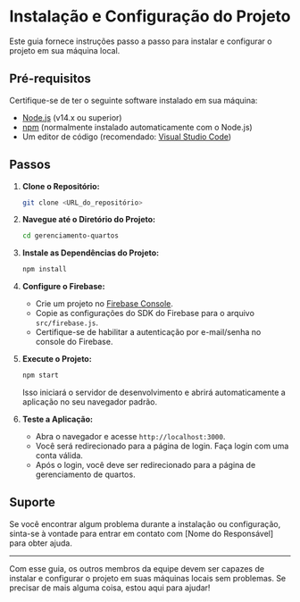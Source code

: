 # Instalação e Configuração do Projeto

Este guia fornece instruções passo a passo para instalar e configurar o projeto em sua máquina local.

## Pré-requisitos

Certifique-se de ter o seguinte software instalado em sua máquina:

- [Node.js](https://nodejs.org/) (v14.x ou superior)
- [npm](https://www.npmjs.com/) (normalmente instalado automaticamente com o Node.js)
- Um editor de código (recomendado: [Visual Studio Code](https://code.visualstudio.com/))

## Passos

1. **Clone o Repositório:**

   ```bash
   git clone <URL_do_repositório>
   ```

2. **Navegue até o Diretório do Projeto:**

   ```bash
   cd gerenciamento-quartos
   ```

3. **Instale as Dependências do Projeto:**

   ```bash
   npm install
   ```

4. **Configure o Firebase:**

   - Crie um projeto no [Firebase Console](https://console.firebase.google.com/).
   - Copie as configurações do SDK do Firebase para o arquivo `src/firebase.js`.
   - Certifique-se de habilitar a autenticação por e-mail/senha no console do Firebase.

5. **Execute o Projeto:**

   ```bash
   npm start
   ```

   Isso iniciará o servidor de desenvolvimento e abrirá automaticamente a aplicação no seu navegador padrão.

6. **Teste a Aplicação:**

   - Abra o navegador e acesse `http://localhost:3000`.
   - Você será redirecionado para a página de login. Faça login com uma conta válida.
   - Após o login, você deve ser redirecionado para a página de gerenciamento de quartos.

## Suporte

Se você encontrar algum problema durante a instalação ou configuração, sinta-se à vontade para entrar em contato com [Nome do Responsável] para obter ajuda.

---

Com esse guia, os outros membros da equipe devem ser capazes de instalar e configurar o projeto em suas máquinas locais sem problemas. Se precisar de mais alguma coisa, estou aqui para ajudar!
